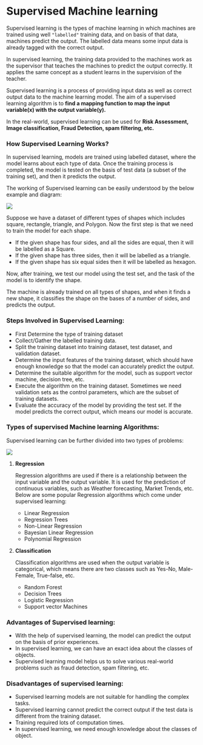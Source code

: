 # Supervised Machine learning

Supervised learning is the types of machine learning in which machines are trained using well `"labelled"` training data, and on basis of that data, machines predict the output. The labelled data means some input data is already tagged with the correct output.

In supervised learning, the training data provided to the machines work as the supervisor that teaches the machines to predict the output correctly. It applies the same concept as a student learns in the supervision of the teacher.

Supervised learning is a process of providing input data as well as correct output data to the machine learning model. The aim of a supervised learning algorithm is to **find a mapping function to map the input variable(x) with the output variable(y).**

In the real-world, supervised learning can be used for **Risk Assessment, Image classification, Fraud Detection, spam filtering, etc.**

### How Supervised Learning Works?

In supervised learning, models are trained using labelled dataset, where the model learns about each type of data. Once the training process is completed, the model is tested on the basis of test data (a subset of the training set), and then it predicts the output.

The working of Supervised learning can be easily understood by the below example and diagram:

![](https://static.javatpoint.com/tutorial/machine-learning/images/supervised-machine-learning.png)

Suppose we have a dataset of different types of shapes which includes square, rectangle, triangle, and Polygon. Now the first step is that we need to train the model for each shape.

- If the given shape has four sides, and all the sides are equal, then it will be labelled as a Square.
- If the given shape has three sides, then it will be labelled as a triangle.
- If the given shape has six equal sides then it will be labelled as hexagon.

Now, after training, we test our model using the test set, and the task of the model is to identify the shape.

The machine is already trained on all types of shapes, and when it finds a new shape, it classifies the shape on the bases of a number of sides, and predicts the output.

### Steps Involved in Supervised Learning:

- First Determine the type of training dataset
- Collect/Gather the labelled training data.
- Split the training dataset into training dataset, test dataset, and validation dataset.
- Determine the input features of the training dataset, which should have enough knowledge so that the model can accurately predict the output.
- Determine the suitable algorithm for the model, such as support vector machine, decision tree, etc.
- Execute the algorithm on the training dataset. Sometimes we need validation sets as the control parameters, which are the subset of training datasets.
- Evaluate the accuracy of the model by providing the test set. If the model predicts the correct output, which means our model is accurate.

### Types of supervised Machine learning Algorithms:

Supervised learning can be further divided into two types of problems:

![](https://static.javatpoint.com/tutorial/machine-learning/images/supervised-machine-learning-1.png)

1. **Regression**

    Regression algorithms are used if there is a relationship between the input variable and the output variable. It is used for the prediction of continuous variables, such as Weather forecasting, Market Trends, etc. Below are some popular Regression algorithms which come under supervised learning:

    - Linear Regression
    - Regression Trees
    - Non-Linear Regression
    - Bayesian Linear Regression
    - Polynomial Regression

2. **Classification**

    Classification algorithms are used when the output variable is categorical, which means there are two classes such as Yes-No, Male-Female, True-false, etc.

    - Random Forest
    - Decision Trees
    - Logistic Regression
    - Support vector Machines

### Advantages of Supervised learning:

- With the help of supervised learning, the model can predict the output on the basis of prior experiences.
- In supervised learning, we can have an exact idea about the classes of objects.
- Supervised learning model helps us to solve various real-world problems such as fraud detection, spam filtering, etc.

### Disadvantages of supervised learning:

- Supervised learning models are not suitable for handling the complex tasks.
- Supervised learning cannot predict the correct output if the test data is different from the training dataset.
- Training required lots of computation times.
- In supervised learning, we need enough knowledge about the classes of object.
